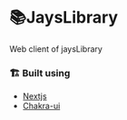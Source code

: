 # 📚JaysLibrary

Web client of jaysLibrary

### 🏗 Built using

-   [Nextjs](https://nextjs.org/)
-   [Chakra-ui](https://chakra-ui.com/)
